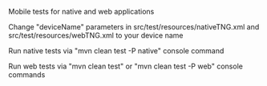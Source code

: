 Mobile tests for native and web applications

Change "deviceName" parameters in src/test/resources/nativeTNG.xml and src/test/resources/webTNG.xml to your device name

Run native tests via "mvn clean test -P native" console command

Run web tests via "mvn clean test" or "mvn clean test -P web" console commands